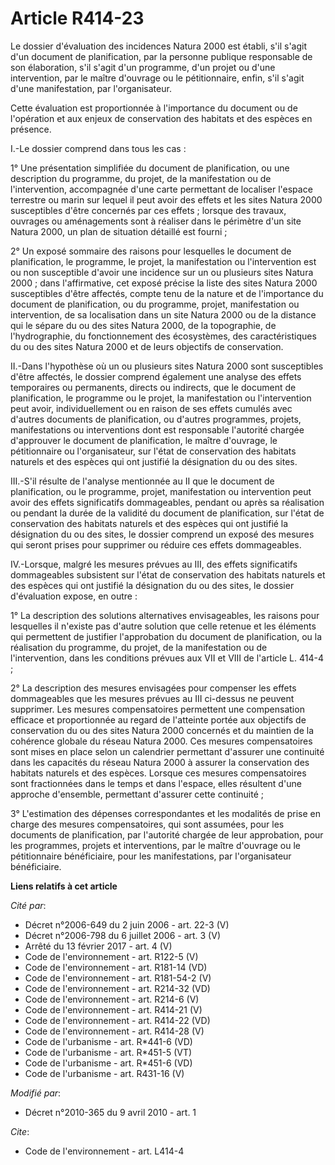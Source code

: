 # Article R414-23

Le dossier d'évaluation des incidences Natura 2000 est établi, s'il s'agit d'un document de planification, par la personne
publique responsable de son élaboration, s'il s'agit d'un programme, d'un projet ou d'une intervention, par le maître
d'ouvrage ou le pétitionnaire, enfin, s'il s'agit d'une manifestation, par l'organisateur. 

Cette évaluation est proportionnée à l'importance du document ou de l'opération et aux enjeux de conservation des habitats et
des espèces en présence.

I.-Le dossier comprend dans tous les cas : 

1° Une présentation simplifiée du document de planification, ou une description du programme, du projet, de la manifestation
ou de l'intervention, accompagnée d'une carte permettant de localiser l'espace terrestre ou marin sur lequel il peut avoir
des effets et les sites Natura 2000 susceptibles d'être concernés par ces effets ; lorsque des travaux, ouvrages ou
aménagements sont à réaliser dans le périmètre d'un site Natura 2000, un plan de situation détaillé est fourni ; 

2° Un exposé sommaire des raisons pour lesquelles le document de planification, le programme, le projet, la manifestation ou
l'intervention est ou non susceptible d'avoir une incidence sur un ou plusieurs sites Natura 2000 ; dans l'affirmative, cet
exposé précise la liste des sites Natura 2000 susceptibles d'être affectés, compte tenu de la nature et de l'importance du
document de planification, ou du programme, projet, manifestation ou intervention, de sa localisation dans un site Natura
2000 ou de la distance qui le sépare du ou des sites Natura 2000, de la topographie, de l'hydrographie, du fonctionnement des
écosystèmes, des caractéristiques du ou des sites Natura 2000 et de leurs objectifs de conservation. 

II.-Dans l'hypothèse où un ou plusieurs sites Natura 2000 sont susceptibles d'être affectés, le dossier comprend également
une analyse des effets temporaires ou permanents, directs ou indirects, que le document de planification, le programme ou le
projet, la manifestation ou l'intervention peut avoir, individuellement ou en raison de ses effets cumulés avec d'autres
documents de planification, ou d'autres programmes, projets, manifestations ou interventions dont est responsable l'autorité
chargée d'approuver le document de planification, le maître d'ouvrage, le pétitionnaire ou l'organisateur, sur l'état de
conservation des habitats naturels et des espèces qui ont justifié la désignation du ou des sites. 

III.-S'il résulte de l'analyse mentionnée au II que le document de planification, ou le programme, projet, manifestation ou
intervention peut avoir des effets significatifs dommageables, pendant ou après sa réalisation ou pendant la durée de la
validité du document de planification, sur l'état de conservation des habitats naturels et des espèces qui ont justifié la
désignation du ou des sites, le dossier comprend un exposé des mesures qui seront prises pour supprimer ou réduire ces effets
dommageables. 

IV.-Lorsque, malgré les mesures prévues au III, des effets significatifs dommageables subsistent sur l'état de conservation
des habitats naturels et des espèces qui ont justifié la désignation du ou des sites, le dossier d'évaluation expose, en
outre : 

1° La description des solutions alternatives envisageables, les raisons pour lesquelles il n'existe pas d'autre solution que
celle retenue et les éléments qui permettent de justifier l'approbation du document de planification, ou la réalisation du
programme, du projet, de la manifestation ou de l'intervention, dans les conditions prévues aux VII et VIII de l'article L.
414-4 ; 

2° La description des mesures envisagées pour compenser les effets dommageables que les mesures prévues au III ci-dessus ne
peuvent supprimer. Les mesures compensatoires permettent une compensation efficace et proportionnée au regard de l'atteinte
portée aux objectifs de conservation du ou des sites Natura 2000 concernés et du maintien de la cohérence globale du réseau
Natura 2000. Ces mesures compensatoires sont mises en place selon un calendrier permettant d'assurer une continuité dans les
capacités du réseau Natura 2000 à assurer la conservation des habitats naturels et des espèces. Lorsque ces mesures
compensatoires sont fractionnées dans le temps et dans l'espace, elles résultent d'une approche d'ensemble, permettant
d'assurer cette continuité ; 

3° L'estimation des dépenses correspondantes et les modalités de prise en charge des mesures compensatoires, qui sont
assumées, pour les documents de planification, par l'autorité chargée de leur approbation, pour les programmes, projets et
interventions, par le maître d'ouvrage ou le pétitionnaire bénéficiaire, pour les manifestations, par l'organisateur
bénéficiaire.

**Liens relatifs à cet article**

_Cité par_:

  - Décret n°2006-649 du 2 juin 2006 - art. 22-3 (V)
  - Décret n°2006-798 du 6 juillet 2006 - art. 3 (V)
  - Arrêté du 13 février 2017 - art. 4 (V)
  - Code de l'environnement - art. R122-5 (V)
  - Code de l'environnement - art. R181-14 (VD)
  - Code de l'environnement - art. R181-54-2 (V)
  - Code de l'environnement - art. R214-32 (VD)
  - Code de l'environnement - art. R214-6 (V)
  - Code de l'environnement - art. R414-21 (V)
  - Code de l'environnement - art. R414-22 (VD)
  - Code de l'environnement - art. R414-28 (V)
  - Code de l'urbanisme - art. R*441-6 (VD)
  - Code de l'urbanisme - art. R*451-5 (VT)
  - Code de l'urbanisme - art. R*451-6 (VD)
  - Code de l'urbanisme - art. R431-16 (V)

_Modifié par_:

  - Décret n°2010-365 du 9 avril 2010 - art. 1

_Cite_:

  - Code de l'environnement - art. L414-4
